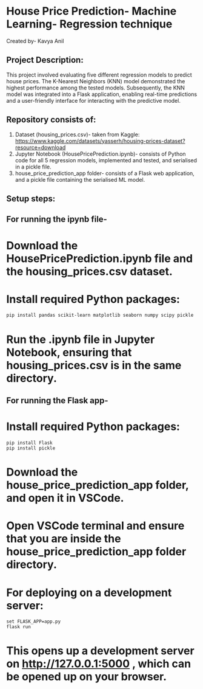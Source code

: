 # House Price Prediction- Machine Learning- Regression technique
Created by- Kavya Anil
## Project Description:
This project involved evaluating five different regression models to predict house prices. The K-Nearest Neighbors (KNN) model demonstrated the highest performance among the tested models. Subsequently, the KNN model was integrated into a Flask application, enabling real-time predictions and a user-friendly interface for interacting with the predictive model.

## Repository consists of:
1. Dataset (housing_prices.csv)- taken from Kaggle: https://www.kaggle.com/datasets/yasserh/housing-prices-dataset?resource=download
2. Jupyter Notebook (HousePricePrediction.ipynb)- consists of Python code for all 5 regression models, implemented and tested, and serialised in a pickle file.
3. house_price_prediction_app folder- consists of a Flask web application, and a pickle file containing the serialised ML model.

## Setup steps:

## For running the ipynb file-
# Download the HousePricePrediction.ipynb file and the housing_prices.csv dataset.
# Install required Python packages:
    pip install pandas scikit-learn matplotlib seaborn numpy scipy pickle
# Run the .ipynb file in Jupyter Notebook, ensuring that housing_prices.csv is in the same directory.

## For running the Flask app-
# Install required Python packages:
    pip install Flask
    pip install pickle
# Download the house_price_prediction_app folder, and open it in VSCode.
# Open VSCode terminal and ensure that you are inside the house_price_prediction_app folder directory.
# For deploying on a development server:
    set FLASK_APP=app.py
    flask run
# This opens up a development server on http://127.0.0.1:5000 , which can be opened up on your browser.

